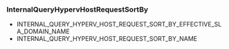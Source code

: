 ### InternalQueryHypervHostRequestSortBy
- INTERNAL_QUERY_HYPERV_HOST_REQUEST_SORT_BY_EFFECTIVE_SLA_DOMAIN_NAME
- INTERNAL_QUERY_HYPERV_HOST_REQUEST_SORT_BY_NAME
